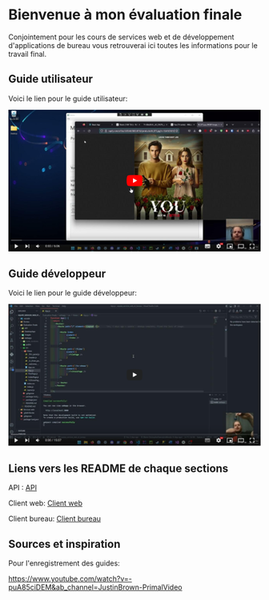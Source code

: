 # Bienvenue à mon évaluation finale

Conjointement pour les cours de services web et de développement d'applications de bureau vous retrouverai ici toutes les informations pour le travail final.

## Guide utilisateur

Voici le lien pour le guide utilisateur:

[![Guide utilisateur](./images/guideutilisateur_thumbnail.png)](https://www.youtube.com/watch?v=yJ6Q3NnrmPY)

## Guide développeur

Voici le lien pour le guide développeur:

[![Guide développeur](./images/guidedeveloppeur_thumbnail.png)](https://www.youtube.com/watch?v=JKWQCIJY_sA)

## Liens vers les README de chaque sections

API : [API](https://github.com/ChristopherDesrosiersMondor/MERN-WPF-API-AND-CLIENTS/tree/main/API)

Client web: [Client web](https://github.com/ChristopherDesrosiersMondor/MERN-WPF-API-AND-CLIENTS/tree/main/webapp)

Client bureau: [Client bureau](https://github.com/ChristopherDesrosiersMondor/MERN-WPF-API-AND-CLIENTS/tree/main/DesktopApp)

## Sources et inspiration

Pour l'enregistrement des guides:

<https://www.youtube.com/watch?v=-puA85ciDEM&ab_channel=JustinBrown-PrimalVideo>
